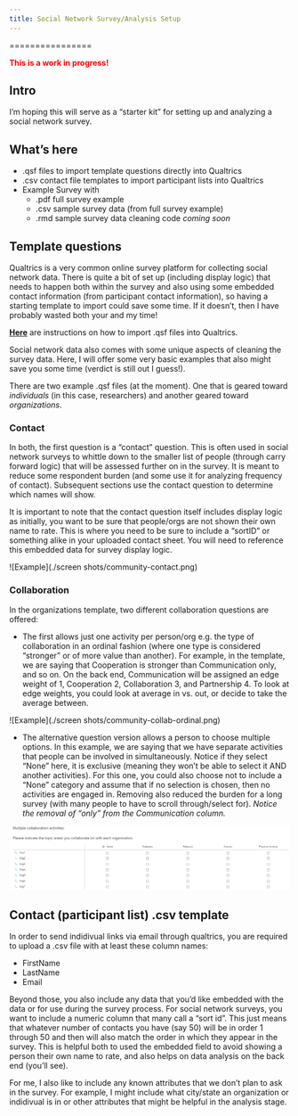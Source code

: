 ```yaml
---
title: Social Network Survey/Analysis Setup
---
```

================

<span style="color: red;">**This is a work in progress\!**</span>

## Intro

I’m hoping this will serve as a “starter kit” for setting up and
analyzing a social network survey.

## What’s here

  - .qsf files to import template questions directly into Qualtrics
  - .csv contact file templates to import participant lists into Qualtrics
  - Example Survey with 
      - .pdf full survey example
      - .csv sample survey data (from full survey example)
      - .rmd sample survey data cleaning code *coming soon*

## Template questions

Qualtrics is a very common online survey platform for collecting social
network data. There is quite a bit of set up (including display logic)
that needs to happen both within the survey and also using some embedded
contact information (from participant contact information), so having a
starting template to import could save some time. If it doesn’t, then I
have probably wasted both your and my time\! 

**[Here](https://www.qualtrics.com/support/survey-platform/survey-module/survey-tools/import-and-export-surveys/)** are instructions on how to import .qsf files into Qualtrics.

Social network data also comes with some unique aspects of cleaning the
survey data. Here, I will offer some very basic examples that also might
save you some time (verdict is still out I guess\!).

There are two example .qsf files (at the moment). One that is geared
toward *individuals* (in this case, researchers) and another geared
toward *organizations*.

### Contact

In both, the first question is a “contact” question. This is often used
in social network surveys to whittle down to the smaller list of people
(through carry forward logic) that will be assessed further on in the
survey. It is meant to reduce some respondent burden (and some use it
for analyzing frequency of contact). Subsequent sections use the contact
question to determine which names will show.

It is important to note that the contact question itself includes
display logic as initially, you want to be sure that people/orgs are not
shown their own name to rate. This is where you need to be sure to
include a “sortID” or something alike in your uploaded contact sheet.
You will need to reference this embedded data for survey display logic.

![Example](./screen shots/community-contact.png)

### Collaboration

In the organizations template, two different collaboration questions are
offered:

  - The first allows just one activity per person/org e.g. the type of
    collaboration in an ordinal fashion (where one type is considered
    “stronger” or of more value than another). For example, in the
    template, we are saying that Cooperation is stronger than
    Communication only, and so on. On the back end, Communication will
    be assigned an edge weight of 1, Cooperation 2, Collaboration 3, and
    Partnership 4. To look at edge weights, you could look at average in
    vs. out, or decide to take the average between.

![Example](./screen shots/community-collab-ordinal.png)

  - The alternative question version allows a person to choose multiple
    options. In this example, we are saying that we have separate
    activities that people can be involved in simultaneously. Notice if
    they select “None” here, it is exclusive (meaning they won’t be able
    to select it AND another activities). For this one, you could also
    choose not to include a “None” category and assume that if no
    selection is chosen, then no activities are engaged in. Removing
    also reduced the burden for a long survey (with many people to have
    to scroll through/select for). *Notice the removal of “only” from
    the Communication column.*

![Example](https://github.com/rebekahjacob/Social-Network-Survey-Analysis-Setup/blob/master/screen%20shots/community-collab-activities.png)

## Contact (participant list) .csv template

In order to send indidivual links via email through qualtrics, you are
required to upload a .csv file with at least these column names:

  - FirstName
  - LastName
  - Email

Beyond those, you also include any data that you’d like embedded with
the data or for use during the survey process. For social network
surveys, you want to include a numeric column that many call a “sort
id”. This just means that whatever number of contacts you have (say
50) will be in order 1 through 50 and then will also match the order in
which they appear in the survey. This is helpful both to used the
embedded field to avoid showing a person their own name to rate, and
also helps on data analysis on the back end (you’ll see).

For me, I also like to include any known attributes that we don’t plan
to ask in the survey. For example, I might include what city/state an
organization or indidivual is in or other attributes that might be
helpful in the analysis stage.
